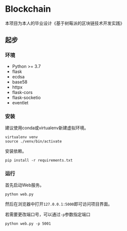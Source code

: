 # Blockchain

本项目为本人的毕业设计《基于树莓派的区块链技术开发实践》

## 起步

### 环境
* Python >= 3.7
* flask
* ecdsa
* base58
* httpx
* flask-cors
* flask-socketio
* eventlet

### 安装
建议使用conda或virtualenv新建虚拟环境。
```shell script
virtualenv venv
source ./venv/bin/activate
```

安装依赖。
```shell script
pip install -r requirements.txt
```


### 运行

首先启动Web服务。
```shell script
python web.py
```
然后在浏览器中打开`127.0.0.1:5000`即可访问项目界面。

若需要更改端口号，可以通过`-p`参数指定端口
```shell script
python web.py -p 5001
```
